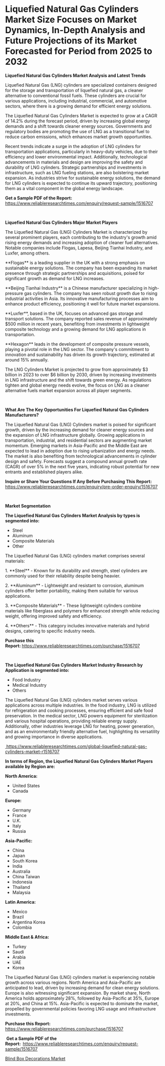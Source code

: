 <p><h1>Liquefied Natural Gas Cylinders Market Size Focuses on Market Dynamics, In-Depth Analysis and Future Projections of its Market Forecasted for Period from 2025 to 2032</h1></p><p><strong>Liquefied Natural Gas Cylinders Market Analysis and Latest Trends</strong></p>
<p><p>Liquefied Natural Gas (LNG) cylinders are specialized containers designed for the storage and transportation of liquefied natural gas, a cleaner alternative to conventional fossil fuels. These cylinders are crucial for various applications, including industrial, commercial, and automotive sectors, where there is a growing demand for efficient energy solutions. </p><p>The Liquefied Natural Gas Cylinders Market is expected to grow at a CAGR of 14.2% during the forecast period, driven by increasing global energy demands and a shift towards cleaner energy sources. Governments and regulatory bodies are promoting the use of LNG as a transitional fuel to reduce carbon emissions, which enhances market growth opportunities.</p><p>Recent trends indicate a surge in the adoption of LNG cylinders for transportation applications, particularly in heavy-duty vehicles, due to their efficiency and lower environmental impact. Additionally, technological advancements in materials and design are improving the safety and durability of LNG cylinders. Strategic partnerships and investments in infrastructure, such as LNG fueling stations, are also bolstering market expansion. As industries strive for sustainable energy solutions, the demand for LNG cylinders is expected to continue its upward trajectory, positioning them as a vital component in the global energy landscape.</p></p>
<p><strong>Get a Sample PDF of the Report:&nbsp;</strong> <a href="https://www.reliableresearchtimes.com/enquiry/request-sample/1516707?utm_campaign=3087&utm_medium=2&utm_source=Github&utm_content=ia&utm_term=30032025&utm_id=liquefied-natural-gas-cylinders">https://www.reliableresearchtimes.com/enquiry/request-sample/1516707</a></p>
<p>&nbsp;</p>
<p><strong>Liquefied Natural Gas Cylinders Major Market Players</strong></p>
<p><p>The Liquefied Natural Gas (LNG) Cylinders Market is characterized by several prominent players, each contributing to the industry's growth amid rising energy demands and increasing adoption of cleaner fuel alternatives. Notable companies include Flogas, Lapesa, Beijing Tianhai Industry, and Luxfer, among others.</p><p>**Flogas** is a leading supplier in the UK with a strong emphasis on sustainable energy solutions. The company has been expanding its market presence through strategic partnerships and acquisitions, poised for significant growth as demand for LNG increases.</p><p>**Beijing Tianhai Industry** is a Chinese manufacturer specializing in high-pressure gas cylinders. The company has seen robust growth due to rising industrial activities in Asia. Its innovative manufacturing processes aim to enhance product efficiency, positioning it well for future market expansions.</p><p>**Luxfer**, based in the UK, focuses on advanced gas storage and transport solutions. The company reported sales revenue of approximately $500 million in recent years, benefiting from investments in lightweight composite technology and a growing demand for LNG applications in transportation.</p><p>**Hexagon** leads in the development of composite pressure vessels, playing a pivotal role in the LNG sector. The company's commitment to innovation and sustainability has driven its growth trajectory, estimated at around 15% annually.</p><p>The LNG Cylinders Market is projected to grow from approximately $3 billion in 2023 to over $6 billion by 2030, driven by increasing investments in LNG infrastructure and the shift towards green energy. As regulations tighten and global energy needs evolve, the focus on LNG as a cleaner alternative fuels market expansion across all player segments.</p></p>
<p>&nbsp;</p>
<p><strong>What Are The Key Opportunities For Liquefied Natural Gas Cylinders Manufacturers?</strong></p>
<p><p>The Liquefied Natural Gas (LNG) Cylinders market is poised for significant growth, driven by the increasing demand for cleaner energy sources and the expansion of LNG infrastructure globally. Growing applications in transportation, industrial, and residential sectors are augmenting market momentum. Emerging markets in Asia-Pacific and the Middle East are expected to lead in adoption due to rising urbanization and energy needs. The market is also benefiting from technological advancements in cylinder design and safety. Forecasts suggest a compound annual growth rate (CAGR) of over 5% in the next five years, indicating robust potential for new entrants and established players alike.</p></p>
<p><strong>Inquire or Share Your Questions If Any Before Purchasing This Report:</strong> <a href="https://www.reliableresearchtimes.com/enquiry/pre-order-enquiry/1516707?utm_campaign=3087&utm_medium=2&utm_source=Github&utm_content=ia&utm_term=30032025&utm_id=liquefied-natural-gas-cylinders">https://www.reliableresearchtimes.com/enquiry/pre-order-enquiry/1516707</a></p>
<p>&nbsp;</p>
<p><strong>Market Segmentation</strong></p>
<p><strong>The Liquefied Natural Gas Cylinders Market Analysis by types is segmented into:</strong></p>
<p><ul><li>Steel</li><li>Aluminum</li><li>Composite Materials</li><li>Other</li></ul></p>
<p><p>The Liquefied Natural Gas (LNG) cylinders market comprises several materials: </p><p>1. **Steel** - Known for its durability and strength, steel cylinders are commonly used for their reliability despite being heavier.</p><p>  </p><p>2. **Aluminum** - Lightweight and resistant to corrosion, aluminum cylinders offer better portability, making them suitable for various applications.</p><p>3. **Composite Materials** - These lightweight cylinders combine materials like fiberglass and polymers for enhanced strength while reducing weight, offering improved safety and efficiency.</p><p>4. **Others** - This category includes innovative materials and hybrid designs, catering to specific industry needs.</p></p>
<p><strong>Purchase this Report:&nbsp;</strong><a href="https://www.reliableresearchtimes.com/purchase/1516707?utm_campaign=3087&utm_medium=2&utm_source=Github&utm_content=ia&utm_term=30032025&utm_id=liquefied-natural-gas-cylinders">https://www.reliableresearchtimes.com/purchase/1516707</a></p>
<p>&nbsp;</p>
<p><strong>The Liquefied Natural Gas Cylinders Market Industry Research by Application is segmented into:</strong></p>
<p><ul><li>Food Industry</li><li>Medical Industry</li><li>Others</li></ul></p>
<p><p>The Liquefied Natural Gas (LNG) cylinders market serves various applications across multiple industries. In the food industry, LNG is utilized for refrigeration and cooking processes, ensuring efficient and safe food preservation. In the medical sector, LNG powers equipment for sterilization and various hospital operations, providing reliable energy supply. Additionally, other industries leverage LNG for heating, power generation, and as an environmentally friendly alternative fuel, highlighting its versatility and growing importance in diverse applications.</p></p>
<p><a href="https://www.reliableresearchtimes.com/global-liquefied-natural-gas-cylinders-market-r1516707?utm_campaign=3087&utm_medium=2&utm_source=Github&utm_content=ia&utm_term=30032025&utm_id=liquefied-natural-gas-cylinders">&nbsp;https://www.reliableresearchtimes.com/global-liquefied-natural-gas-cylinders-market-r1516707</a></p>
<p><strong>In terms of Region, the Liquefied Natural Gas Cylinders Market Players available by Region are:</strong></p>
<p>
    <p> <strong> North America: </strong>
        <ul>
            <li>United States</li>
            <li>Canada</li>
        </ul>
        </p> 
    <p> <strong> Europe: </strong>
        <ul>
            <li>Germany</li>
            <li>France</li>
            <li>U.K.</li>
            <li>Italy</li>
            <li>Russia</li>
        </ul>
        </p> 
    <p> <strong> Asia-Pacific: </strong>
        <ul>
            <li>China</li>
            <li>Japan</li>
            <li>South Korea</li>
            <li>India</li>
            <li>Australia</li>
            <li>China Taiwan</li>
            <li>Indonesia</li>
            <li>Thailand</li>
            <li>Malaysia</li>
        </ul>
        </p> 
    <p> <strong> Latin America: </strong>
        <ul>
            <li>Mexico</li>
            <li>Brazil</li>
            <li>Argentina Korea</li>
            <li>Colombia</li>
        </ul>
        </p> 
    <p> <strong> Middle East & Africa: </strong>
        <ul>
            <li>Turkey</li>
            <li>Saudi</li>
            <li>Arabia</li>
            <li>UAE</li>
            <li>Korea</li>
        </ul>
    </p>
    </p>
<p><p>The Liquefied Natural Gas (LNG) cylinders market is experiencing notable growth across various regions. North America and Asia-Pacific are anticipated to lead, driven by increasing demand for clean energy solutions. Europe is also witnessing significant expansion. By market share, North America holds approximately 28%, followed by Asia-Pacific at 35%, Europe at 20%, and China at 15%. Asia-Pacific is expected to dominate the market, propelled by governmental policies favoring LNG usage and infrastructure investments.</p></p>
<p><strong>Purchase this Report: </strong><a href="https://www.reliableresearchtimes.com/purchase/1516707?utm_campaign=3087&utm_medium=2&utm_source=Github&utm_content=ia&utm_term=30032025&utm_id=liquefied-natural-gas-cylinders">https://www.reliableresearchtimes.com/purchase/1516707</a></p>
<p>&nbsp;<strong>Get a Sample PDF of the Report:&nbsp;&nbsp;</strong><a href="https://www.reliableresearchtimes.com/enquiry/request-sample/1516707?utm_campaign=3087&utm_medium=2&utm_source=Github&utm_content=ia&utm_term=30032025&utm_id=liquefied-natural-gas-cylinders">https://www.reliableresearchtimes.com/enquiry/request-sample/1516707</a></p>
<p><strong></strong></p>
<p><p><a href="https://github.com/doljanzwald/Market-Research-Report-List-1/blob/main/blind-box-decorations-market.md?utm_campaign=3087&utm_medium=2&utm_source=Github&utm_content=ia&utm_term=30032025&utm_id=liquefied-natural-gas-cylinders">Blind Box Decorations Market</a></p></p>